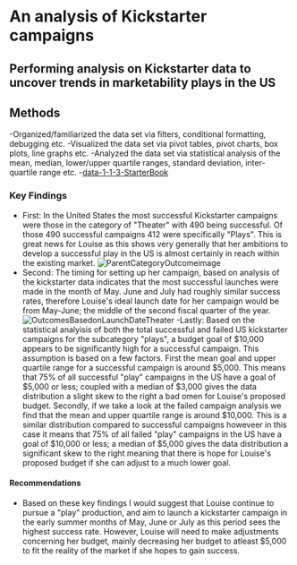 # An analysis of Kickstarter campaigns
Performing analysis on Kickstarter data to uncover trends in marketability plays in the US
---
## Methods
-Organized/familiarized the data set via filters, conditional formatting, debugging etc.
-Visualized the data set via pivot tables, pivot charts, box plots, line graphs etc.
-Analyzed the data set via statistical analysis of the mean, median, lower/upper quartile ranges, standard deviation, inter-quartile range etc.
-[data-1-1-3-StarterBook](path/to/data-1-1-3-StarterBook.xlsx)
### Key Findings
- First: In the United States the most successful Kickstarter campaigns were those in the category of "Theater" with 490 being successful. Of those 490 successful campaigns 412 were specifically "Plays". This is great news for Louise as this shows very generally that her ambitions to develop a successful play in the US is almost certainly in reach within the existing market.
![ParentCategoryOutcomeimage](path/to/ParentCategoryOutcomeimage.png)
- Second: The timing for setting up her campaign, based on analysis of the kickstarter data indicates that the most successful launches were made in the month of May. June and July had roughly similar success rates, therefore Louise's ideal launch date for her campaign would be from May-June; the middle of the second fiscal quarter of the year.
![OutcomesBasedonLaunchDateTheater](path/to/OutcomesBasedonLaunchDateTheater.png)
-Lastly: Based on the statistical analyisis of both the total successful and failed US kickstarter campaigns for the subcategory "plays", a budget goal of $10,000 appears to be significantly high for a successful campaign. This assumption is based on a few factors. First the mean goal and upper quartile range for a successful campaign is around $5,000. This means that 75% of all successful "play" campaigns in the US have a goal of $5,000 or less; coupled with a median of $3,000 gives the data distribution a slight skew to the right a bad omen for Louise's proposed budget. Secondly, if we take a look at the failed campaign analysis we find that the mean and upper quartile range is around $10,000. This is a similar distribution compared to successful campaigns howeveer in this case it means that 75% of all failed "play" campaigns in the US have a goal of $10,000 or less; a median of $5,000 gives the data distribution a significant skew to the right meaning that there is hope for Louise's proposed budget if she can adjust to a much lower goal.
#### Recommendations
- Based on these key findings I would suggest that Louise continue to pursue a "play" production, and aim to launch a kickstarter campaign in the early summer months of May, June or July as this period sees the highest success rate. However, Louise will need to make adjustments concerning her budget, mainly decreasing her budget to atleast $5,000 to fit the reality of the market if she hopes to gain success. 
